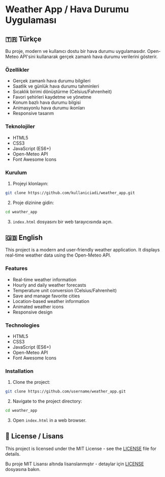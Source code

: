 # Weather App / Hava Durumu Uygulaması

## 🇹🇷 Türkçe

Bu proje, modern ve kullanıcı dostu bir hava durumu uygulamasıdır. Open-Meteo API'sini kullanarak gerçek zamanlı hava durumu verilerini gösterir.

### Özellikler
- Gerçek zamanlı hava durumu bilgileri
- Saatlik ve günlük hava durumu tahminleri
- Sıcaklık birimi dönüştürme (Celsius/Fahrenheit)
- Favori şehirleri kaydetme ve yönetme
- Konum bazlı hava durumu bilgisi
- Animasyonlu hava durumu ikonları
- Responsive tasarım

### Teknolojiler
- HTML5
- CSS3
- JavaScript (ES6+)
- Open-Meteo API
- Font Awesome Icons

### Kurulum
1. Projeyi klonlayın:
```bash
git clone https://github.com/kullaniciadi/weather_app.git
```
2. Proje dizinine gidin:
```bash
cd weather_app
```
3. `index.html` dosyasını bir web tarayıcısında açın.

## 🇬🇧 English

This project is a modern and user-friendly weather application. It displays real-time weather data using the Open-Meteo API.

### Features
- Real-time weather information
- Hourly and daily weather forecasts
- Temperature unit conversion (Celsius/Fahrenheit)
- Save and manage favorite cities
- Location-based weather information
- Animated weather icons
- Responsive design

### Technologies
- HTML5
- CSS3
- JavaScript (ES6+)
- Open-Meteo API
- Font Awesome Icons

### Installation
1. Clone the project:
```bash
git clone https://github.com/username/weather_app.git
```
2. Navigate to the project directory:
```bash
cd weather_app
```
3. Open `index.html` in a web browser.

## 📝 License / Lisans

This project is licensed under the MIT License - see the [LICENSE](LICENSE) file for details.

Bu proje MIT Lisansı altında lisanslanmıştır - detaylar için [LICENSE](LICENSE) dosyasına bakın. 